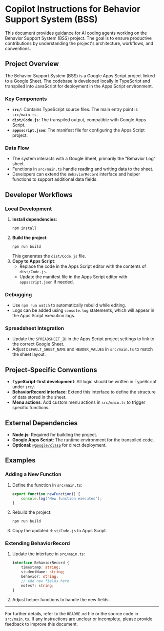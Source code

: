 # Copilot Instructions for Behavior Support System (BSS)

This document provides guidance for AI coding agents working on the Behavior Support System (BSS) project. The goal is to ensure productive contributions by understanding the project's architecture, workflows, and conventions.

## Project Overview
The Behavior Support System (BSS) is a Google Apps Script project linked to a Google Sheet. The codebase is developed locally in TypeScript and transpiled into JavaScript for deployment in the Apps Script environment.

### Key Components
- **`src/`**: Contains TypeScript source files. The main entry point is `src/main.ts`.
- **`dist/Code.js`**: The transpiled output, compatible with Google Apps Script.
- **`appsscript.json`**: The manifest file for configuring the Apps Script project.

### Data Flow
- The system interacts with a Google Sheet, primarily the "Behavior Log" sheet.
- Functions in `src/main.ts` handle reading and writing data to the sheet.
- Developers can extend the `BehaviorRecord` interface and helper functions to support additional data fields.

## Developer Workflows
### Local Development
1. **Install dependencies**:
   ```sh
   npm install
   ```
2. **Build the project**:
   ```sh
   npm run build
   ```
   This generates the `dist/Code.js` file.
3. **Copy to Apps Script**:
   - Replace the code in the Apps Script editor with the contents of `dist/Code.js`.
   - Update the manifest file in the Apps Script editor with `appsscript.json` if needed.

### Debugging
- Use `npm run watch` to automatically rebuild while editing.
- Logs can be added using `console.log` statements, which will appear in the Apps Script execution logs.

### Spreadsheet Integration
- Update the `SPREADSHEET_ID` in the Apps Script project settings to link to the correct Google Sheet.
- Adjust `DEFAULT_SHEET_NAME` and `HEADER_VALUES` in `src/main.ts` to match the sheet layout.

## Project-Specific Conventions
- **TypeScript-first development**: All logic should be written in TypeScript under `src/`.
- **BehaviorRecord interface**: Extend this interface to define the structure of data stored in the sheet.
- **Menu actions**: Add custom menu actions in `src/main.ts` to trigger specific functions.

## External Dependencies
- **Node.js**: Required for building the project.
- **Google Apps Script**: The runtime environment for the transpiled code.
- **Optional**: [`@google/clasp`](https://github.com/google/clasp) for direct deployment.

## Examples
### Adding a New Function
1. Define the function in `src/main.ts`:
   ```typescript
   export function newFunction() {
       console.log("New function executed");
   }
   ```
2. Rebuild the project:
   ```sh
   npm run build
   ```
3. Copy the updated `dist/Code.js` to Apps Script.

### Extending BehaviorRecord
1. Update the interface in `src/main.ts`:
   ```typescript
   interface BehaviorRecord {
       timestamp: string;
       studentName: string;
       behavior: string;
       // Add new fields here
       notes?: string;
   }
   ```
2. Adjust helper functions to handle the new fields.

---

For further details, refer to the `README.md` file or the source code in `src/main.ts`. If any instructions are unclear or incomplete, please provide feedback to improve this document.